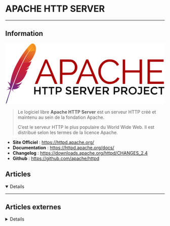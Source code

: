 # APACHE HTTP SERVER
---

## <i class="fa-solid fa-hashtag"></i> Information

![Logo](../../_media/apps/apache_http_server/apache_http_server_logo.svg ':size=250 :no-zoom')


> <i class="fa-solid fa-quote-left"></i> Le logiciel libre **Apache HTTP Server** est un serveur HTTP créé et maintenu au sein de la fondation Apache. 
> 
> C’est le serveur HTTP le plus populaire du World Wide Web. Il est distribué selon les termes de la licence Apache. <i class="fa-solid fa-quote-left fa-rotate-180"></i>


- <i class="fa-solid fa-globe"></i> **Site Officiel** : https://httpd.apache.org/
- <i class="fa-solid fa-book"></i> **Documentation** : https://httpd.apache.org/docs/
- <i class="fa-solid fa-file-circle-question"></i> **Changelog** : https://downloads.apache.org/httpd/CHANGES_2.4
- <i class="fa-brands fa-github"></i> **Github** : https://github.com/apache/httpd


## <i class="fa-regular fa-newspaper"></i> Articles

<details open>

</details>

---

## <i class="fa-solid fa-glasses"></i> Articles externes

<details>

- [.htaccess: réécriture d’URL grace au mod_rewrite](https://docs.ovh.com/fr/hosting/htaccess-reecriture-url-mod-rewrite/)
- [“Forbidden – You don’t have permission to access / on this server” Error](https://www.tecmint.com/forbidden-you-dont-have-permission-to-access-on-this-server-error/)
- [[Apache] Ne pas logguer les accès à /server-status](https://www.guillaume-leduc.fr/apache-ne-pas-logguer-les-acces-server-status.html)
- [13 Apache Web Server Security and Hardening Tips](https://www.tecmint.com/apache-security-tips/)
- [25 Useful Apache ‘.htaccess’ Tricks to Secure and Customize Websites](https://www.tecmint.com/apache-htaccess-tricks/)
- [Activer et configurer le server-status Apache (mod_status)](http://www.blog.florian-bogey.fr/activer-et-configurer-le-server-status-apache-mod_status.html)
- [Activer la fonction Server-Status sur un serveur Apache CentOS](https://quick-tutoriel.com/activer-la-fonction-server-status-sur-un-serveur-apache-centos/)
- [Ansible Playbook to Install and Setup Apache on Ubuntu](https://linoxide.com/ansible-playbook-to-install-and-setup-apache-on-ubuntu/)
- [Apache : redirection HTTP vers HTTPS avec un fichier .htaccess](https://www.it-connect.fr/apache-redirection-http-vers-https-avec-un-fichier-htaccess/)
- [Apache : redirection HTTP vers HTTPS avec un fichier .htaccess](https://www.it-connect.fr/apache-redirection-http-vers-https-avec-un-fichier-htaccess/)
- [Apache : visualiser la charge en temps (presque) réel !](https://www.jbnet.fr/systeme/serveur-web/apache-visualiser-la-charge-en-temps-presque-reel.html)
- [Apache .htaccess – Authentification LDAP, pour protéger vos répertoires](https://www.it-connect.fr/apache-htaccess-authentification-ldap-pour-proteger-vos-repertoires/)
- [Apache & Nginx : servir des fichiers sans extension](https://buzut.fr/apache-nginx-servir-fichiers-extensions/)
- [Apache 2.4 : autoriser l’accès depuis une adresse IP avec « Require ip »](https://www.it-connect.fr/apache-2-4-autoriser-lacces-depuis-une-adresse-ip-avec-require-ip/)
- [Apache a 25 ans, mais le connaissez-vous vraiment ?](https://bearstech.com/societe/blog/apache-a-25-ans-mais-le-connaissez-vous-vraiment/)
- [Apache and PHP-FPM in Windows](https://www.orbitale.io/2017/11/11/apache-and-php-fpm-in-windows.html)
- [Apache Configuration Error AH00526: Syntax error](https://www.digitalocean.com/community/tutorials/apache-configuration-error-ah00526-syntax-error)
- [Apache Configuration Error AH00558: Could not reliably determine the server's fully qualified domain name](https://www.digitalocean.com/community/tutorials/apache-configuration-error-ah00558-could-not-reliably-determine-the-server-s-fully-qualified-domain-name)
- [Apache Configuration Error AH02572: Failed to configure at least one certificate and key](https://www.digitalocean.com/community/tutorials/apache-configuration-error-ah02572-failed-to-configure-at-least-one-certificate-and-key)
- [Apache HTTP Server 2.4](https://www.softwarecollections.org/en/scls/rhscl/httpd24/)
- [Apache Network Error AH00072: make_sock: could not bind to address](https://www.digitalocean.com/community/tutorials/apache-network-error-ah00072-make_sock-could-not-bind-to-address)
- [Apache Virtual Hosting: IP Based and Name Based Virtual Hosts in RHEL/CentOS/Fedora](https://www.tecmint.com/apache-ip-based-and-name-based-virtual-hosting/)
- [Apache with Let’s Encrypt Certificates on CentOS 8](https://www.cyberciti.biz/faq/apache-with-lets-encrypt-certificates-on-centos-8/)
- [Apache: How to Enable Multiple SSL On One IP Using SNI and Virtual Host](https://dzone.com/articles/apache-enable-multiple-ssl-on-one-ip-using-sni-thr-1)
- [Apache2 : Ajouter un VirtualHost](https://hehackedmy.wordpress.com/apache2-ajouter-un-virtualhost/)
- [CentOS : Configurer un VirtualHost pour Apache (httpd)](https://www.it-connect.fr/centos-configurer-un-virtualhost-pour-apache-httpd/)
- [Changer le port d’écoute d’Apache 2](https://www.it-connect.fr/changer-le-port-decoute-dapache2/)
- [Comment bloquer certaines IP au niveau de mon site avec un htaccess ?](https://docs.ovh.com/fr/hosting/mutualise-htaccess-comment-bloquer-certaines-ip-au-niveau-de-mon-site/)
- [Comment cacher la version de son serveur web Apache ?](https://www.it-connect.fr/cacher-la-version-de-son-serveur-web-apache2/)
- [Comment configurer Apache HTTP avec MPM Event et PHP-FPM sur Ubuntu 18.04](https://www.digitalocean.com/community/tutorials/how-to-configure-apache-http-with-mpm-event-and-php-fpm-on-ubuntu-18-04-fr)
- [Comment configurer l'authentification par mot de passe avec Apache sur Ubuntu 18.04 [Quickstart]](https://www.digitalocean.com/community/tutorials/how-to-set-up-password-authentication-with-apache-on-ubuntu-18-04-quickstart-fr)
- [Comment configurer l'authentification par mot de passe avec Apache sur Ubuntu 18.04](https://www.digitalocean.com/community/tutorials/how-to-set-up-password-authentication-with-apache-on-ubuntu-18-04-fr)
- [Comment configurer les hôtes virtuels Apache sur Ubuntu 18.04 [Quickstart]](https://www.digitalocean.com/community/tutorials/how-to-set-up-apache-virtual-hosts-on-ubuntu-18-04-quickstart-fr)
- [Comment configurer les hôtes virtuels Apache sur Ubuntu 18.04](https://www.digitalocean.com/community/tutorials/how-to-set-up-apache-virtual-hosts-on-ubuntu-18-04-fr)
- [Comment créer un certificat SSL auto-signé pour Apache dans Ubuntu 20.04](https://www.digitalocean.com/community/tutorials/how-to-create-a-self-signed-ssl-certificate-for-apache-in-ubuntu-20-04-fr)
- [Comment installer le serveur Web Apache sur CentOS 8 [Démarrage rapide]](https://www.digitalocean.com/community/tutorials/how-to-install-the-apache-web-server-on-centos-8-quickstart-fr)
- [Comment installer le serveur web Apache sur CentOS 8](https://www.digitalocean.com/community/tutorials/how-to-install-the-apache-web-server-on-centos-8-fr)
- [Comment installer le serveur web Apache sur Ubuntu 20.04 [Démarrage rapide]](https://www.digitalocean.com/community/tutorials/how-to-install-the-apache-web-server-on-ubuntu-20-04-quickstart-fr)
- [Comment installer le serveur web Apache sur Ubuntu 20.04](https://www.digitalocean.com/community/tutorials/how-to-install-the-apache-web-server-on-ubuntu-20-04-fr)
- [Comment Installer un Certificat SSL sur un serveur Apache 2 [Debian / Ubuntu]](https://syskb.com/installer-certificat-ssl-apache-2-debian-ubuntu/)
- [Comment protéger l’accès a un répertoire par une authentification ?](https://docs.ovh.com/fr/hosting/mutualise-htaccess-comment-proteger-lacces-a-un-repertoire-par-une-authentification/)
- [Compilation et configuration du module Apache mod_file_cache](https://www.dsfc.net/logiciel-libre/apache-logiciel-libre/compilation-configuration-module-apache-mod_file_cache/)
- [Compresser ses pages : Le retour](https://bwog-notes.chagratt.site/2020/compresser-ses-pages-le-retour/)
- [Configure local network Redhat package repository over HTTP with Apache](https://linuxconfig.org/configure-local-network-redhat-package-repository-over-http-with-apache)
- [Configuring the Apache Error and Access Logs](https://linuxize.com/post/apache-log-files/)
- [Evading a DDoS Attack Using mod_evasive](https://opensourceforu.com/2020/04/evading-a-ddos-attack-using-mod_evasive/)
- [Exemples d'utilisations de VirtualHost](https://httpd.apache.org/docs/2.4/fr/vhosts/examples.html)
- [Hébergement sécurisé avec Apache et SSL sous CentOS 7](https://blog.microlinux.fr/apache-ssl-centos-7/)
- [Hébergement virtuel de masse configuré dynamiquement](https://httpd.apache.org/docs/2.4/fr/vhosts/mass.html)
- [How to build a URL shortener with Apache](https://opensource.com/article/18/7/apache-url-shortener)
- [How to configure an Apache web server](https://opensource.com/article/18/2/how-configure-apache-web-server)
- [How To Configure Apache HTTP with MPM Event and PHP-FPM on Ubuntu 18.04](https://www.digitalocean.com/community/tutorials/how-to-configure-apache-http-with-mpm-event-and-php-fpm-on-ubuntu-18-04)
- [How to Configure Apache2 as Forward and Reverse Proxy](https://dzone.com/articles/how-to-configure-apache2-as-forward-and-reverse-pr)
- [How to Configure mod_jk in Apache HTTP Server](https://linuxhint.com/mod_jk-apache-http-server/)
- [How to configure multiple websites with Apache web server](https://opensource.com/article/18/3/configuring-multiple-web-sites-apache)
- [How To Configure WebDAV Access with Apache on Ubuntu 18.04](https://www.digitalocean.com/community/tutorials/how-to-configure-webdav-access-with-apache-on-ubuntu-18-04)
- [How To Configure WebDAV Access with Apache on Ubuntu 20.04](https://www.digitalocean.com/community/tutorials/how-to-configure-webdav-access-with-apache-on-ubuntu-20-04)
- [How to Convert and Use PKCS#12/PFX Certificate on Apache](https://linoxide.com/linux-how-to/convert-use-pkcs12pfx-certificate-apache/)
- [How To Create a Self-Signed SSL Certificate for Apache in Debian 10](https://www.digitalocean.com/community/tutorials/how-to-create-a-self-signed-ssl-certificate-for-apache-in-debian-10)
- [How To Create a Self-Signed SSL Certificate for Apache in Debian 9](https://www.digitalocean.com/community/tutorials/how-to-create-a-self-signed-ssl-certificate-for-apache-in-debian-9)
- [How To Create a Self-Signed SSL Certificate for Apache in Ubuntu 18.04](https://www.digitalocean.com/community/tutorials/how-to-create-a-self-signed-ssl-certificate-for-apache-in-ubuntu-18-04)
- [How To Create a Self-Signed SSL Certificate for Apache in Ubuntu 20.04](https://www.digitalocean.com/community/tutorials/how-to-create-a-self-signed-ssl-certificate-for-apache-in-ubuntu-20-04)
- [How To Create a Self-Signed SSL Certificate for Apache on CentOS 8](https://www.digitalocean.com/community/tutorials/how-to-create-a-self-signed-ssl-certificate-for-apache-on-centos-8)
- [How to disable default Apache welcome page on Redhat Linux](https://linuxconfig.org/how-to-disable-default-apache-welcome-page-on-redhat-linux)
- [How to enable and disable PHP curl module with Apache on Ubuntu Linux](https://linuxconfig.org/how-to-enable-and-disable-php-curl-module-with-apache-on-ubuntu-linux)
- [How to Enable Apache Userdir Module on RHEL/CentOS](https://www.tecmint.com/enable-apache-userdir-module-on-rhel-centos-fedora/)
- [How to Enable Debug Logging in Apache](https://linuxhint.com/enable-debug-logging-apache/)
- [How to Enable HTTP/2 in Apache on Ubuntu](https://www.tecmint.com/enable-http2-in-apache-on-ubuntu/)
- [How to Enable HTTP/2 in Apache Web Server](https://www.howtoforge.com/how-to-enable-http-2-in-apache/)
- [How to Enable TLS 1.3 in Apache and Nginx](https://www.tecmint.com/enable-tls-in-apache-and-nginx/)
- [How to Find Apache Document Root in Linux](https://www.tecmint.com/find-apache-documentroot-in-linux/)
- [How to Force HTTPS using .htaccess](https://linuxize.com/post/htaccess-force-https/)
- [How to Generate a WildCard SSL Certificate Signing Request (CSR)](https://dzone.com/articles/how-to-generate-a-wildcard-ssl-certificate-signing)
- [How To Generate and Configure Htpasswd Password In Linux For Apache and Nginx Server?](https://www.poftut.com/generate-and-configure-htpasswd-password-in-linux-for-apache-and-nginx-server/)
- [How to generate password digest for basic authentication of HTTP users](https://blog.sleeplessbeastie.eu/2020/02/26/how-to-generate-password-digest-for-basic-authentication-of-http-users/)
- [How to increase and set upload size to 100MB in PHP-Apache](https://www.cyberciti.biz/faq/increase-file-upload-size-limit-in-php-apache-app/)
- [How to Install and configure Apache httpd on Fedora Linux](https://linuxhint.com/install-apache-httpd-fedora-linux/)
- [How to Install and Configure Apache on CentOS/RHEL 8](https://tecadmin.net/install-apache-centos8/)
- [How to Install and Configure Apache2](https://dzone.com/articles/how-to-install-and-configure-apache2)
- [How to Install and Configure mod_pagespeed Module with Apache on Ubuntu 18.04 LTS](https://www.howtoforge.com/how-to-install-and-configure-mod-pagespeed-module-with-apache-on-ubuntu-1804/)
- [How to Install and Configure mod_pagespeed Module with Apache on Ubuntu 20.04 LTS](https://www.howtoforge.com/tutorial/ubuntu-apache-mod_pagespeed/)
- [How to Install Apache on CentOS (with Screenshots)](https://www.rosehosting.com/blog/how-to-install-apache-on-centos/)
- [How To Install Apache on CentOS 7](https://linuxize.com/post/how-to-install-apache-on-centos-7/)
- [How to Install Apache on CentOS 8](https://linuxize.com/post/how-to-install-apache-on-centos-8/)
- [How to Install Apache on Debian 9](https://linuxize.com/post/how-to-install-apache-on-debian-9/)
- [How To Install Apache on Ubuntu 18.04](https://linuxize.com/post/how-to-install-apache-on-ubuntu-18-04/)
- [How to Install Apache on Ubuntu 20.04 and Host Website](https://linoxide.com/install-apache-on-ubuntu-20-04-and-host-website/)
- [How to install Apache on Ubuntu 20.04 LTS](https://www.cyberciti.biz/faq/how-to-install-apache-on-ubuntu-20-04-lts/)
- [How to Install Apache on Ubuntu 20.04](https://linuxize.com/post/how-to-install-apache-on-ubuntu-20-04/)
- [How to Install Apache Server and Set Up Virtual Hosts on Ubuntu 20.04](https://linuxhint.com/install_apache_server_setup_virtual_hosts_ubuntu/)
- [How to Install Apache Web Server on Debian 10 Linux](https://linuxize.com/post/how-to-install-apache-on-debian-10/)  
- [How to Install Apache Web Server on Raspberry Pi](https://linuxize.com/post/how-to-install-apache-on-raspberry-pi/)
- [How to Install Apache Web Server on Ubuntu 20.04](https://www.tecmint.com/install-apache-web-server-on-ubuntu-20-04/)
- [How to Install Apache with Virtual Host on CentOS 8](https://www.tecmint.com/install-apache-with-virtual-host-on-centos-8/)
- [How to Install Apache with Virtual Hosts on Debian 10](https://www.tecmint.com/install-apache-with-virtual-hosts-on-debian-10/)
- [How To Install the Apache Web Server on CentOS 8 [Quickstart]](https://www.digitalocean.com/community/tutorials/how-to-install-the-apache-web-server-on-centos-8-quickstart)
- [How To Install the Apache Web Server on CentOS 8](https://www.digitalocean.com/community/tutorials/how-to-install-the-apache-web-server-on-centos-8)
- [How To Install the Apache Web Server on Debian 10](https://www.digitalocean.com/community/tutorials/how-to-install-the-apache-web-server-on-debian-10)
- [How To Install the Apache Web Server on Debian 9](https://www.digitalocean.com/community/tutorials/how-to-install-the-apache-web-server-on-debian-9)
- [How To Install the Apache Web Server on Ubuntu 18.04 [Quickstart]](https://www.digitalocean.com/community/tutorials/how-to-install-the-apache-web-server-on-ubuntu-18-04-quickstart)
- [How To Install the Apache Web Server on Ubuntu 18.04](https://www.digitalocean.com/community/tutorials/how-to-install-the-apache-web-server-on-ubuntu-18-04)
- [How To Install the Apache Web Server on Ubuntu 20.04 [Quickstart]](https://www.digitalocean.com/community/tutorials/how-to-install-the-apache-web-server-on-ubuntu-20-04-quickstart)
- [How To Install the Apache Web Server on Ubuntu 20.04](https://www.digitalocean.com/community/tutorials/how-to-install-the-apache-web-server-on-ubuntu-20-04)
- [How to Monitor Apache Performance Using mod_status in Ubuntu](https://www.tecmint.com/ubuntu-apache-mod_status/)
- [How to Monitor Apache Web Server Load and Page Statistics](https://www.tecmint.com/monitor-apache-web-server-load-and-page-statistics/)
- [How To Move an Apache Web Root to a New Location on Ubuntu 18.04](https://www.digitalocean.com/community/tutorials/how-to-move-an-apache-web-root-to-a-new-location-on-ubuntu-18-04)
- [How to Redirect a Domain](https://www.rosehosting.com/blog/how-to-redirect-a-domain/)
- [How To Rewrite URLs with mod_rewrite for Apache on Debian 9](https://www.digitalocean.com/community/tutorials/how-to-rewrite-urls-with-mod-rewrite-for-apache-on-debian-9)
- [How to Rewrite URLs with mod_rewrite for Apache on Ubuntu 18.04](https://www.digitalocean.com/community/tutorials/how-to-rewrite-urls-with-mod_rewrite-for-apache-on-ubuntu-18-04)
- [How to Rewrite URLs with mod_rewrite for Apache on Ubuntu 20.04](https://www.digitalocean.com/community/tutorials/how-to-rewrite-urls-with-mod_rewrite-for-apache-on-ubuntu-20-04)
- [How to Secure an Apache Web Server](https://dzone.com/articles/how-to-secure-apache-web-server)
- [How to secure Apache with Let’s Encrypt Certificates on RHEL 8](https://www.cyberciti.biz/faq/how-to-secure-apache-with-lets-encrypt-certificates-on-rhel-8/)
- [How to Secure Your Apache Server](https://linuxhint.com/secure_apache_server/)
- [How to Set Up Apache Virtual Hosts on CentOS 7](https://linuxize.com/post/how-to-set-up-apache-virtual-hosts-on-centos-7/)
- [How to Set Up Apache Virtual Hosts on CentOS 8](https://linuxize.com/post/how-to-set-up-apache-virtual-hosts-on-centos-8/)
- [How to Set Up Apache Virtual Hosts on Debian 10](https://linuxize.com/post/how-to-set-up-apache-virtual-hosts-on-debian-10/)
- [How To Set Up Apache Virtual Hosts on Debian 9](https://linuxize.com/post/how-to-set-up-apache-virtual-hosts-on-debian-9/)
- [How to set up Apache Virtual Hosts on Debian 9](https://www.rosehosting.com/blog/how-to-set-up-apache-virtual-hosts-on-debian-9/)
- [How To Set Up Apache Virtual Hosts on Ubuntu 18.04 [Quickstart]](https://www.digitalocean.com/community/tutorials/how-to-set-up-apache-virtual-hosts-on-ubuntu-18-04-quickstart)
- [How To Set Up Apache Virtual Hosts on Ubuntu 18.04](https://linuxize.com/post/how-to-set-up-apache-virtual-hosts-on-ubuntu-18-04/)
- [How To Set Up Apache Virtual Hosts on Ubuntu 18.04](https://www.digitalocean.com/community/tutorials/how-to-set-up-apache-virtual-hosts-on-ubuntu-18-04)
- [How To Set Up Apache Virtual Hosts on Ubuntu 20.04](https://linuxize.com/post/how-to-set-up-apache-virtual-hosts-on-ubuntu-20-04/)
- [How To Set Up Password Authentication with Apache on Ubuntu 18.04 [Quickstart]](https://www.digitalocean.com/community/tutorials/how-to-set-up-password-authentication-with-apache-on-ubuntu-18-04-quickstart)
- [How To Set Up Password Authentication with Apache on Ubuntu 18.04](https://www.digitalocean.com/community/tutorials/how-to-set-up-password-authentication-with-apache-on-ubuntu-18-04)
- [How to Setup Free SSL Certificate for Apache on Debian 10](https://www.tecmint.com/setup-free-ssl-certificate-for-apache-on-debian-10/)
- [How To Troubleshoot Common Apache Errors](https://www.digitalocean.com/community/tutorials/how-to-troubleshoot-common-apache-errors)
- [How to Use Apache to Replace Strings in Responses](https://serverpilot.io/docs/how-to-use-apache-to-replace-strings-in-responses/)
- [How to Use URL Rewriting](https://linuxhint.com/url_rewriting/)
- [htaccess et redirection](https://www.jbnet.fr/systeme/serveur-web/htaccess-et-redirection.html)
- [htaccess restrictif à une adresse ip](https://www.jbnet.fr/developpement/apache/htaccess-restrictif-a-une-adresse-ip.html)
- [httpd : délivrer des fichiers statiques compressés (+ slowcgi)](https://doc.huc.fr.eu.org/fr/web/httpd/httpd-delivre-fichiers-compresses/)
- [Install and Configure Apache Web Server on Ubuntu 20.04](https://linuxhint.com/install_apache_web_server_ubuntu/)
- [Install Apache, MySQL, PHP (LAMP Stack) On Ubuntu 20.04 LTS](https://www.ostechnix.com/install-apache-mysql-php-lamp-stack-on-ubuntu-20-04-lts/)
- [Install ModSecurity with Apache in a Docker Container](https://www.howtoforge.com/install-modsecurity-with-apache-in-a-docker-container/)
- [Installer HTTP2 et le protocole ALPN sur Apache2](https://www.noobunbox.net/serveur/auto-hebergement/installer-http2-et-le-protocole-alpn-sur-apache2)
- [Le .htaccess des pages perso](http://les.pages.perso.chez.free.fr/le-htaccess-des-pages-perso.io)
- [Les operations secondaires realisables avec des fichiers .htaccess](https://docs.ovh.com/fr/hosting/mutualise-htaccess-les-autres-operations-realisables-avec-des-fichiers-htaccess/)
- [Logguer l’IP/hôte distant quand on utilise mod_proxy](https://www.tartarefr.eu/logguer-liphote-distant-quand-on-utilise-mod_proxy/)
- [Make changes to static content with response body substitutions](https://www.ctrl.blog/entry/mod_substitute.html)
- [Mettre en place l'en-tête Feature-Policy sur son site web](https://www.justegeek.fr/mettre-en-place-len-tete-feature-policy-sur-son-site-web/)
- [Monitoring your Web Application on Apache with Logz.io](https://logz.io/blog/monitoring-your-web-application-on-apache-with-logz-io/)
- [Protect Apache Against Brute Force or DDoS Attacks Using Mod_Security and Mod_evasive Modules](https://www.tecmint.com/protect-apache-using-mod_security-and-mod_evasive-on-rhel-centos-fedora/)
- [Quelques astuces .htaccess](https://lehollandaisvolant.net/?d=2021/05/04/22/18/42-quelques-astuces-htaccess)
- [Quelques astuces .htaccess](https://lehollandaisvolant.net/?d=2021/05/04/22/18/42-quelques-astuces-htaccess)
- [Quelques secrets sur .htaccess](https://www.jbnet.fr/developpement/apache/quelques-secrets-sur-htaccess.html)
- [Recommended Steps To Harden Apache HTTP on FreeBSD 12.0](https://www.digitalocean.com/community/tutorials/recommended-steps-to-harden-apache-http-on-freebsd-12-0)
- [Redirect HTTP to HTTPS in Apache](https://linuxize.com/post/redirect-http-to-https-in-apache/)
- [Restreindre l’accès à un fichier via .htaccess](https://www.jbnet.fr/developpement/apache/restreindre-lacces-a-un-fichier-via-htaccess.html)
- [Sécurité : Contrebande de HTTP, Apache Traffic Server](https://makina-corpus.com/blog/metier/2018/securite-contrebande-de-http-apache-traffic-server)
- [SEO : comment rediriger un domaine vers un autre en conservant la structure d’URL ?](https://www.it-connect.fr/comment-rediriger-un-domaine-vers-un-autre-en-conservant-la-structure-durl/)
- [Serveur web Apache sous CentOS 7](https://blog.microlinux.fr/apache-centos-7/)
- [Serveur web Apache sous CentOS 7](https://www.microlinux.fr/apache-centos-7/)
- [Serveurs Apache : débarrassons-nous de mod_access_compat et ses directives allow,deny !](https://www.deltasight.fr/apache-debarrassons-nous-access_compat/)
- [Ship Your ModSecurity Logs to Logz.io Cloud SIEM](https://logz.io/blog/modsecurity-logs-cloud-siem/)
- [Statistiques du serveur web Apache via mod_status](https://www.it-connect.fr/statistiques-du-serveur-web-apache-via-mod_status/)
- [Tentatives de connexion à répétition](https://www.dsfc.net/infrastructure/securite/tentatives-de-connexion-a-repetition/)
- [Tout sur le fichier .htaccess](https://docs.ovh.com/fr/hosting/mutualise-tout-sur-le-fichier-htaccess/)
- [Trouver la configuration optimale d'Apache : bonnes pratiques et analyses](https://bearstech.com/societe/blog/trouver-la-configuration-optimale-dApache-bonnes-pratiques-et-analyses/)
- [Tutoriel pour apprendre à installer et à optimiser Apache2](https://buzut.developpez.com/tutoriels/installer-optimiser-apache2/)
- [Useful Commands to Manage Apache Web Server in Linux](https://www.tecmint.com/manage-apache-web-server-in-linux/)
- [Web Hosting Virtual Configuration Host multiple websites | Arkit](https://arkit.co.in/web-hosting-virtual-configuration/?utm_source=rss&utm_medium=rss&utm_campaign=web-hosting-virtual-configuration)

</details>
